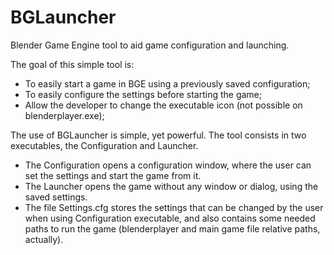 # BGLauncher
Blender Game Engine tool to aid game configuration and launching.

The goal of this simple tool is:
- To easily start a game in BGE using a previously saved configuration;
- To easily configure the settings before starting the game;
- Allow the developer to change the executable icon (not possible on blenderplayer.exe);

The use of BGLauncher is simple, yet powerful. The tool consists in two executables, the Configuration and Launcher.
- The Configuration opens a configuration window, where the user can set the settings and start the game from it.
- The Launcher opens the game without any window or dialog, using the saved settings.
- The file Settings.cfg stores the settings that can be changed by the user when using Configuration executable, and also contains some needed paths to run the game (blenderplayer and main game file relative paths, actually).
